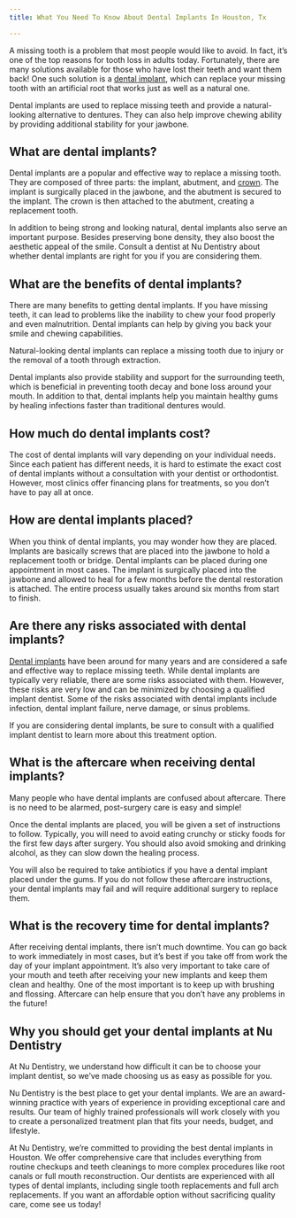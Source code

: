 ```yaml
---
title: What You Need To Know About Dental Implants In Houston, Tx

---
```

A missing tooth is a problem that most people would like to avoid. In fact, it’s one of the top reasons for tooth loss in adults today. Fortunately, there are many solutions available for those who have lost their teeth and want them back! One such solution is a [dental implant](http://50.18.194.110:40030/houston-tx/restorative-dentistry/dental-implants/), which can replace your missing tooth with an artificial root that works just as well as a natural one.

Dental implants are used to replace missing teeth and provide a natural-looking alternative to dentures. They can also help improve chewing ability by providing additional stability for your jawbone.

## What are dental implants?

Dental implants are a popular and effective way to replace a missing tooth. They are composed of three parts: the implant, abutment, and [crown](http://50.18.194.110:40030/houston-tx/restorative-dentistry/tooth-crown/). The implant is surgically placed in the jawbone, and the abutment is secured to the implant. The crown is then attached to the abutment, creating a replacement tooth.

In addition to being strong and looking natural, dental implants also serve an important purpose. Besides preserving bone density, they also boost the aesthetic appeal of the smile. Consult a dentist at Nu Dentistry about whether dental implants are right for you if you are considering them.

## What are the benefits of dental implants?

There are many benefits to getting dental implants. If you have missing teeth, it can lead to problems like the inability to chew your food properly and even malnutrition. Dental implants can help by giving you back your smile and chewing capabilities.

Natural-looking dental implants can replace a missing tooth due to injury or the removal of a tooth through extraction.

Dental implants also provide stability and support for the surrounding teeth, which is beneficial in preventing tooth decay and bone loss around your mouth. In addition to that, dental implants help you maintain healthy gums by healing infections faster than traditional dentures would.

## How much do dental implants cost?

The cost of dental implants will vary depending on your individual needs. Since each patient has different needs, it is hard to estimate the exact cost of dental implants without a consultation with your dentist or orthodontist. However, most clinics offer financing plans for treatments, so you don’t have to pay all at once.

## How are dental implants placed?

When you think of dental implants, you may wonder how they are placed. Implants are basically screws that are placed into the jawbone to hold a replacement tooth or bridge. Dental implants can be placed during one appointment in most cases. The implant is surgically placed into the jawbone and allowed to heal for a few months before the dental restoration is attached. The entire process usually takes around six months from start to finish.

## Are there any risks associated with dental implants?

[Dental implants](https://www.mouthhealthy.org/en/az-topics/i/Implants) have been around for many years and are considered a safe and effective way to replace missing teeth. While dental implants are typically very reliable, there are some risks associated with them. However, these risks are very low and can be minimized by choosing a qualified implant dentist. Some of the risks associated with dental implants include infection, dental implant failure, nerve damage, or sinus problems.

If you are considering dental implants, be sure to consult with a qualified implant dentist to learn more about this treatment option.

## What is the aftercare when receiving dental implants?

Many people who have dental implants are confused about aftercare. There is no need to be alarmed, post-surgery care is easy and simple!

Once the dental implants are placed, you will be given a set of instructions to follow. Typically, you will need to avoid eating crunchy or sticky foods for the first few days after surgery. You should also avoid smoking and drinking alcohol, as they can slow down the healing process.

You will also be required to take antibiotics if you have a dental implant placed under the gums. If you do not follow these aftercare instructions, your dental implants may fail and will require additional surgery to replace them.

## What is the recovery time for dental implants?

After receiving dental implants, there isn’t much downtime. You can go back to work immediately in most cases, but it’s best if you take off from work the day of your implant appointment. It’s also very important to take care of your mouth and teeth after receiving your new implants and keep them clean and healthy. One of the most important is to keep up with brushing and flossing. Aftercare can help ensure that you don’t have any problems in the future!

## Why you should get your dental implants at Nu Dentistry

At Nu Dentistry, we understand how difficult it can be to choose your implant dentist, so we’ve made choosing us as easy as possible for you.

Nu Dentistry is the best place to get your dental implants. We are an award-winning practice with years of experience in providing exceptional care and results. Our team of highly trained professionals will work closely with you to create a personalized treatment plan that fits your needs, budget, and lifestyle.

At Nu Dentistry, we’re committed to providing the best dental implants in Houston. We offer comprehensive care that includes everything from routine checkups and teeth cleanings to more complex procedures like root canals or full mouth reconstruction. Our dentists are experienced with all types of dental implants, including single tooth replacements and full arch replacements. If you want an affordable option without sacrificing quality care, come see us today!
